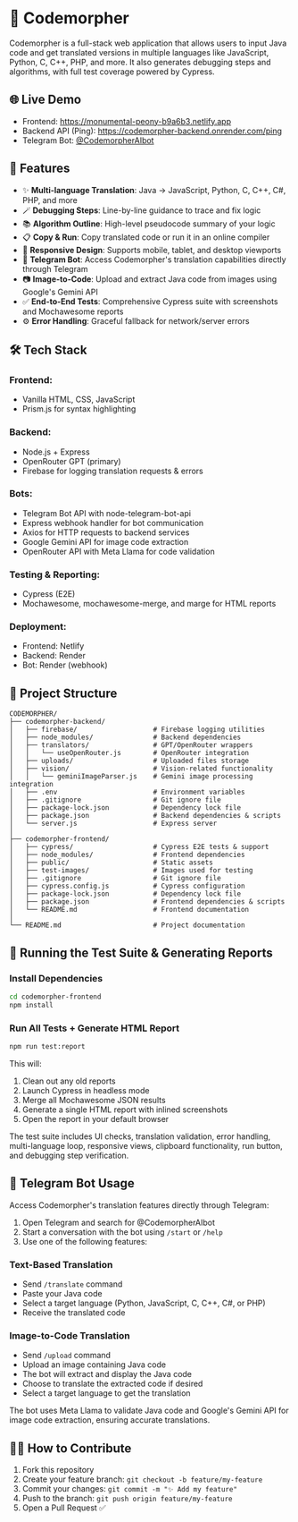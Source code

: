 # 📘 Codemorpher

Codemorpher is a full-stack web application that allows users to input Java code and get translated versions in multiple languages like JavaScript, Python, C, C++, PHP, and more. It also generates debugging steps and algorithms, with full test coverage powered by Cypress.

## 🌐 Live Demo

- Frontend: https://monumental-peony-b9a6b3.netlify.app
- Backend API (Ping): https://codemorpher-backend.onrender.com/ping
- Telegram Bot: [@CodemorpherAIbot](https://t.me/CodemorpherAIbot)

## 🚀 Features

- ✨ **Multi-language Translation**: Java → JavaScript, Python, C, C++, C#, PHP, and more  
- 🪄 **Debugging Steps**: Line-by-line guidance to trace and fix logic  
- 📚 **Algorithm Outline**: High-level pseudocode summary of your logic  
- 📋 **Copy & Run**: Copy translated code or run it in an online compiler  
- 📱 **Responsive Design**: Supports mobile, tablet, and desktop viewports  
- 🤖 **Telegram Bot**: Access Codemorpher's translation capabilities directly through Telegram
- 📷 **Image-to-Code**: Upload and extract Java code from images using Google's Gemini API
- ✅ **End-to-End Tests**: Comprehensive Cypress suite with screenshots and Mochawesome reports  
- ⚙️ **Error Handling**: Graceful fallback for network/server errors

## 🛠️ Tech Stack

### Frontend:
- Vanilla HTML, CSS, JavaScript  
- Prism.js for syntax highlighting

### Backend:
- Node.js + Express  
- OpenRouter GPT (primary) 
- Firebase for logging translation requests & errors

### Bots:
- Telegram Bot API with node-telegram-bot-api
- Express webhook handler for bot communication
- Axios for HTTP requests to backend services
- Google Gemini API for image code extraction
- OpenRouter API with Meta Llama for code validation

### Testing & Reporting:
- Cypress (E2E)  
- Mochawesome, mochawesome-merge, and marge for HTML reports

### Deployment:
- Frontend: Netlify  
- Backend: Render
- Bot: Render (webhook)

## 📂 Project Structure

```
CODEMORPHER/
├── codemorpher-backend/
│   ├── firebase/                   # Firebase logging utilities
│   ├── node_modules/               # Backend dependencies
│   ├── translators/                # GPT/OpenRouter wrappers
│   │   └── useOpenRouter.js        # OpenRouter integration
│   ├── uploads/                    # Uploaded files storage
│   ├── vision/                     # Vision-related functionality
│   │   └── geminiImageParser.js    # Gemini image processing integration
│   ├── .env                        # Environment variables
│   ├── .gitignore                  # Git ignore file
│   ├── package-lock.json           # Dependency lock file
│   ├── package.json                # Backend dependencies & scripts
│   └── server.js                   # Express server
│
├── codemorpher-frontend/
│   ├── cypress/                    # Cypress E2E tests & support
│   ├── node_modules/               # Frontend dependencies
│   ├── public/                     # Static assets
│   ├── test-images/                # Images used for testing
│   ├── .gitignore                  # Git ignore file
│   ├── cypress.config.js           # Cypress configuration
│   ├── package-lock.json           # Dependency lock file
│   ├── package.json                # Frontend dependencies & scripts
│   └── README.md                   # Frontend documentation
│
└── README.md                       # Project documentation
```

## 🧪 Running the Test Suite & Generating Reports

### Install Dependencies
```bash
cd codemorpher-frontend
npm install
```

### Run All Tests + Generate HTML Report
```bash
npm run test:report
```

This will:

1. Clean out any old reports
2. Launch Cypress in headless mode
3. Merge all Mochawesome JSON results
4. Generate a single HTML report with inlined screenshots
5. Open the report in your default browser

The test suite includes UI checks, translation validation, error handling, multi-language loop, responsive views, clipboard functionality, run button, and debugging step verification.

## 🤖 Telegram Bot Usage

Access Codemorpher's translation features directly through Telegram:

1. Open Telegram and search for @CodemorpherAIbot
2. Start a conversation with the bot using `/start` or `/help`
3. Use one of the following features:

### Text-Based Translation
- Send `/translate` command
- Paste your Java code
- Select a target language (Python, JavaScript, C, C++, C#, or PHP)
- Receive the translated code

### Image-to-Code Translation
- Send `/upload` command
- Upload an image containing Java code
- The bot will extract and display the Java code
- Choose to translate the extracted code if desired
- Select a target language to get the translation

The bot uses Meta Llama to validate Java code and Google's Gemini API for image code extraction, ensuring accurate translations.

## 🧑‍💻 How to Contribute

1. Fork this repository
2. Create your feature branch: `git checkout -b feature/my-feature`
3. Commit your changes: `git commit -m "✨ Add my feature"`
4. Push to the branch: `git push origin feature/my-feature`
5. Open a Pull Request ✅
